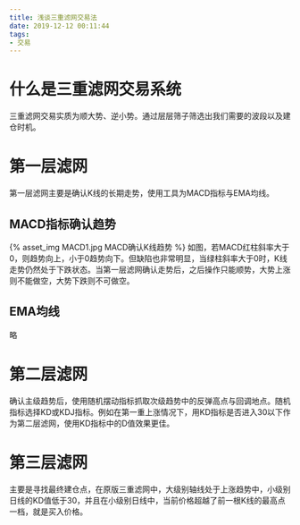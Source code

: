```yaml
---
title: 浅谈三重滤网交易法
date: 2019-12-12 00:11:44
tags:
- 交易
---
```


# 什么是三重滤网交易系统
三重滤网交易实质为顺大势、逆小势。通过层层筛子筛选出我们需要的波段以及建仓时机。

# 第一层滤网
第一层滤网主要是确认K线的长期走势，使用工具为MACD指标与EMA均线。
## MACD指标确认趋势
{% asset_img MACD1.jpg MACD确认K线趋势 %}
如图，若MACD红柱斜率大于0，则趋势向上，小于0趋势向下。但缺陷也非常明显，当绿柱斜率大于0时，K线走势仍然处于下跌状态。当第一层滤网确认走势后，之后操作只能顺势，大势上涨则不能做空，大势下跌则不可做空。

## EMA均线
略

# 第二层滤网
确认主级趋势后，使用随机摆动指标抓取次级趋势中的反弹高点与回调地点。随机指标选择KD或KDJ指标。例如在第一重上涨情况下，用KD指标是否进入30以下作为第二层滤网，使用KD指标中的D值效果更佳。

# 第三层滤网
主要是寻找最终建仓点，在原版三重滤网中，大级别轴线处于上涨趋势中，小级别日线的KD值低于30，并且在小级别日线中，当前价格超越了前一根K线的最高点一档，就是买入价格。